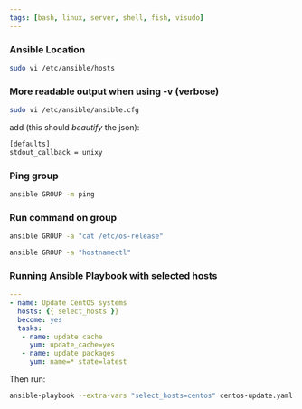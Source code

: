```yaml
---
tags: [bash, linux, server, shell, fish, visudo]
---
```


### Ansible Location
```bash
sudo vi /etc/ansible/hosts
```

### More readable output when using -v (verbose)
```bash
sudo vi /etc/ansible/ansible.cfg
```
add (this should *beautify* the json):
```bash
[defaults]
stdout_callback = unixy
```

### Ping group
```bash
ansible GROUP -m ping
```

### Run command on group
```bash
ansible GROUP -a "cat /etc/os-release"
```
```bash
ansible GROUP -a "hostnamectl"
```

### Running Ansible Playbook with selected hosts
```yaml
---
- name: Update CentOS systems
  hosts: {{ select_hosts }}
  become: yes
  tasks:
   - name: update cache
     yum: update_cache=yes
   - name: update packages
     yum: name=* state=latest
```
Then run:
```bash
ansible-playbook --extra-vars "select_hosts=centos" centos-update.yaml
```